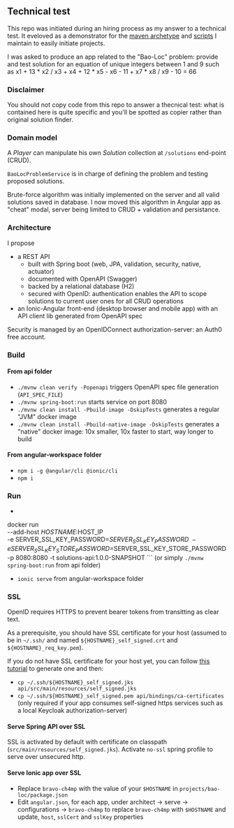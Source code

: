 ## Technical test

This repo was initiated during an hiring process as my answer to a technical test. It eveloved as a demonstrator for the [maven archetype](https://github.com/ch4mpy/spring-addons/tree/master/spring-webmvc-archetype) and [scripts](https://github.com/ch4mpy/starter/tree/master/angular-workspace-template) I maintain to easily initiate projects.

I was asked to produce an app related to the "Bao-Loc" problem:
provide and test solution for an equation of unique integers between 1 and 9 such as
x1 + 13 * x2 / x3 + x4 + 12 * x5 - x6 - 11 + x7 * x8 / x9 - 10 = 66

### Disclaimer

You should not copy code from this repo to answer a thecnical test: what is contained here is quite specific and you'll be spotted as copier rather than original solution finder.

### Domain model

A _Player_ can manipulate his own _Solution_ collection at `/solutions` end-point (CRUD).

`BaoLocProblemService` is in charge of defining the problem and testing proposed solutions.

Brute-force algorithm was initially implemented on the server and all valid solutions saved in database.
I now moved this algorithm in Angular app as "cheat" modal, server being limited to CRUD + validation and persistance.

### Architecture

I propose 
- a REST API
  - built with Spring boot (web, JPA, validation, security, native, actuator)
  - documented with OpenAPI (Swagger)
  - backed by a relational database (H2)
  - secured with OpenID: authentication enables the API to scope solutions to current user ones for all CRUD operations
- an Ionic-Angular front-end (desktop browser and mobile app) with an API client lib generated from OpenAPI spec

Security is managed by an OpenIDConnect authorization-server: an Auth0 free account.

### Build

#### From api folder
- `./mvnw clean verify -Popenapi` triggers OpenAPI spec file generation (`API_SPEC_FILE`)
- `./mvnw spring-boot:run` starts service on port 8080
- `./mvnw clean install -Pbuild-image -DskipTests` generates a regular "JVM" docker image
- `./mvnw clean install -Pbuild-native-image -DskipTests` generates a "native" docker image: 10x smaller, 10x faster to start, way longer to build

#### From angular-workspace folder
- `npm i -g @angular/cli @ionic/cli`
- `npm i`

### Run
- ```bash
docker run\
 --add-host $HOSTNAME:$HOST_IP\
 -e SERVER_SSL_KEY_PASSWORD=$SERVER_SSL_KEY_PASSWORD\
 -e SERVER_SSL_KEY_STORE_PASSWORD=$SERVER_SSL_KEY_STORE_PASSWORD\
 -p 8080:8080 -t solutions-api:1.0.0-SNAPSHOT
``` (or simply `./mvnw spring-boot:run` from api folder)
- `ionic serve` from angular-workspace folder

### SSL

OpenID requires HTTPS to prevent bearer tokens from transitting as clear text.

As a prerequisite, you should have SSL certificate for your host (assumed to be in `~/.ssh/` and named `${HOSTNAME}_self_signed.crt` and `${HOSTNAME}_req_key.pem`).

If you do not have SSL certificate for your host yet, you can follow [this tutorial](https://github.com/ch4mpy/starter#generating-self-signed-certificate) to generate one and then:
- `cp ~/.ssh/${HOSTNAME}_self_signed.jks api/src/main/resources/self_signed.jks`
- `cp ~/.ssh/${HOSTNAME}_self_signed.pem api/bindings/ca-certificates` (only required if your app consumes self-signed https services such as a local Keycloak authorization-server)

#### Serve Spring API over SSL

SSL is activated by default with certificate on classpath (`src/main/resources/self_signed.jks`). Activate `no-ssl` spring profile to serve over unsecured http.

#### Serve Ionic app over SSL

- Replace `bravo-ch4mp` with the value of your `$HOSTNAME` in `projects/bao-loc/package.json`
- Edit `angular.json`, for each app, under architect -> serve -> configurations -> `bravo-ch4mp` to replace `bravo-ch4mp` with `$HOSTNAME` and update, `host`, `sslCert` and `sslKey` properties
